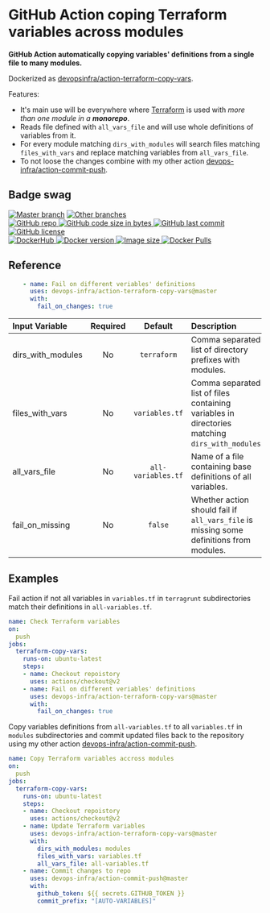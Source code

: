 # GitHub Action coping Terraform variables across modules

**GitHub Action automatically copying variables' definitions from a single file to many modules.**

Dockerized as [devopsinfra/action-terraform-copy-vars](https://hub.docker.com/repository/docker/devopsinfra/action-terraform-copy-vars).

Features:
* It's main use will be everywhere where [Terraform](https://github.com/hashicorp/terraform) is used with *more than one module in a **monorepo***.
* Reads file defined with `all_vars_file` and will use whole definitions of variables from it.
* For every module matching `dirs_with_modules` will search files matching `files_with_vars` and replace matching variables from `all_vars_file`.
* To not loose the changes combine with my other action [devops-infra/action-commit-push](https://github.com/devops-infra/action-commit-push).


## Badge swag
[![Master branch](https://github.com/devops-infra/action-terraform-copy-vars/workflows/Master%20branch/badge.svg)](https://github.com/devops-infra/action-terraform-copy-vars/actions?query=workflow%3A%22Master+branch%22)
[![Other branches](https://github.com/devops-infra/action-terraform-copy-vars/workflows/Other%20branches/badge.svg)](https://github.com/devops-infra/action-terraform-copy-vars/actions?query=workflow%3A%22Other+branches%22)
<br>
[
![GitHub repo](https://img.shields.io/badge/GitHub-devops--infra%2Faction--terraform--copy--vars-blueviolet.svg?style=plastic&logo=github)
![GitHub code size in bytes](https://img.shields.io/github/languages/code-size/devops-infra/action-terraform-copy-vars?color=blueviolet&label=Code%20size&style=plastic&logo=github)
![GitHub last commit](https://img.shields.io/github/last-commit/devops-infra/action-terraform-copy-vars?color=blueviolet&logo=github&style=plastic&label=Last%20commit)
![GitHub license](https://img.shields.io/github/license/devops-infra/action-terraform-copy-vars?color=blueviolet&logo=github&style=plastic&label=License)
](https://github.com/devops-infra/action-terraform-copy-vars "shields.io")
<br>
[
![DockerHub](https://img.shields.io/badge/DockerHub-devopsinfra%2Faction--terraform--copy--vars-blue.svg?style=plastic&logo=docker)
![Docker version](https://img.shields.io/docker/v/devopsinfra/action-terraform-copy-vars?color=blue&label=Version&logo=docker&style=plastic)
![Image size](https://img.shields.io/docker/image-size/devopsinfra/action-terraform-copy-vars/latest?label=Image%20size&style=plastic&logo=docker)
![Docker Pulls](https://img.shields.io/docker/pulls/devopsinfra/action-terraform-copy-vars?color=blue&label=Pulls&logo=docker&style=plastic)
](https://hub.docker.com/r/devopsinfra/action-terraform-copy-vars "shields.io")


## Reference
```yaml
    - name: Fail on different veriables' definitions
      uses: devops-infra/action-terraform-copy-vars@master
      with:
        fail_on_changes: true
```

Input Variable | Required | Default |Description
:--- | :---: | :---: | :---
dirs_with_modules | No | `terraform` | Comma separated list of directory prefixes with modules.
files_with_vars | No | `variables.tf` | Comma separated list of files containing variables in directories matching `dirs_with_modules`.
all_vars_file | No | `all-variables.tf` | Name of a file containing base definitions of all variables. 
fail_on_missing | No | `false` | Whether action should fail if `all_vars_file` is missing some definitions from modules. 


## Examples

Fail action if not all variables in `variables.tf` in `terragrunt` subdirectories match their definitions in `all-variables.tf`.
```yaml
name: Check Terraform variables
on:
  push
jobs:
  terraform-copy-vars:
    runs-on: ubuntu-latest
    steps:
    - name: Checkout repoistory
      uses: actions/checkout@v2
    - name: Fail on different veriables' definitions
      uses: devops-infra/action-terraform-copy-vars@master
      with:
        fail_on_changes: true
```

Copy variables definitions from `all-variables.tf` to all `variables.tf` in `modules` subdirectories and commit updated files back to the repository using my other action [devops-infra/action-commit-push](https://github.com/devops-infra/action-commit-push).
```yaml
name: Copy Terraform variables accross modules
on:
  push
jobs:
  terraform-copy-vars:
    runs-on: ubuntu-latest
    steps:
    - name: Checkout repoistory
      uses: actions/checkout@v2
    - name: Update Terraform variables
      uses: devops-infra/action-terraform-copy-vars@master
      with:
        dirs_with_modules: modules
        files_with_vars: variables.tf
        all_vars_file: all-variables.tf
    - name: Commit changes to repo
      uses: devops-infra/action-commit-push@master
      with:
        github_token: ${{ secrets.GITHUB_TOKEN }}
        commit_prefix: "[AUTO-VARIABLES]"
```
